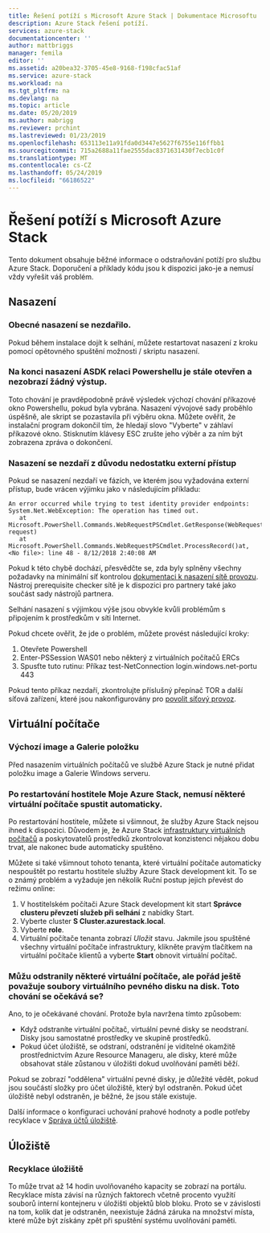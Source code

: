 ```yaml
---
title: Řešení potíží s Microsoft Azure Stack | Dokumentace Microsoftu
description: Azure Stack řešení potíží.
services: azure-stack
documentationcenter: ''
author: mattbriggs
manager: femila
editor: ''
ms.assetid: a20bea32-3705-45e8-9168-f198cfac51af
ms.service: azure-stack
ms.workload: na
ms.tgt_pltfrm: na
ms.devlang: na
ms.topic: article
ms.date: 05/20/2019
ms.author: mabrigg
ms.reviewer: prchint
ms.lastreviewed: 01/23/2019
ms.openlocfilehash: 653113e11a91fda0d3447e5627f6755e116ffbb1
ms.sourcegitcommit: 715a2688a11fae2555dac8371631430f7ecb1c0f
ms.translationtype: MT
ms.contentlocale: cs-CZ
ms.lasthandoff: 05/24/2019
ms.locfileid: "66186522"
---
```

# <a name="microsoft-azure-stack-troubleshooting"></a>Řešení potíží s Microsoft Azure Stack

Tento dokument obsahuje běžné informace o odstraňování potíží pro službu Azure Stack. Doporučení a příklady kódu jsou k dispozici jako-je a nemusí vždy vyřešit váš problém. 

## <a name="deployment"></a>Nasazení
### <a name="general-deployment-failure"></a>Obecné nasazení se nezdařilo.
Pokud během instalace dojít k selhání, můžete restartovat nasazení z kroku pomocí opětovného spuštění možnosti / skriptu nasazení.  

### <a name="at-the-end-of-asdk-deployment-the-powershell-session-is-still-open-and-doesnt-show-any-output"></a>Na konci nasazení ASDK relaci Powershellu je stále otevřen a nezobrazí žádný výstup.
Toto chování je pravděpodobně právě výsledek výchozí chování příkazové okno Powershellu, pokud byla vybrána. Nasazení vývojové sady proběhlo úspěšně, ale skript se pozastavila při výběru okna. Můžete ověřit, že instalační program dokončil tím, že hledají slovo "Vyberte" v záhlaví příkazové okno. Stisknutím klávesy ESC zrušte jeho výběr a za ním být zobrazena zpráva o dokončení.

### <a name="deployment-fails-due-to-lack-of-external-access"></a>Nasazení se nezdaří z důvodu nedostatku externí přístup
Pokud se nasazení nezdaří ve fázích, ve kterém jsou vyžadována externí přístup, bude vrácen výjimku jako v následujícím příkladu:

```
An error occurred while trying to test identity provider endpoints: System.Net.WebException: The operation has timed out.
   at Microsoft.PowerShell.Commands.WebRequestPSCmdlet.GetResponse(WebRequest request)
   at Microsoft.PowerShell.Commands.WebRequestPSCmdlet.ProcessRecord()at, <No file>: line 48 - 8/12/2018 2:40:08 AM
```
Pokud k této chybě dochází, přesvědčte se, zda byly splněny všechny požadavky na minimální síť kontrolou [dokumentaci k nasazení sítě provozu](deployment-networking.md). Nástroj prerequisite checker sítě je k dispozici pro partnery také jako součást sady nástrojů partnera.

Selhání nasazení s výjimkou výše jsou obvykle kvůli problémům s připojením k prostředkům v síti Internet.

Pokud chcete ověřit, že jde o problém, můžete provést následující kroky:

1. Otevřete Powershell
2. Enter-PSSession WAS01 nebo některý z virtuálních počítačů ERCs
3. Spusťte tuto rutinu: Příkaz test-NetConnection login.windows.net-portu 443

Pokud tento příkaz nezdaří, zkontrolujte příslušný přepínač TOR a další síťová zařízení, které jsou nakonfigurovány pro [povolit síťový provoz](azure-stack-network.md).

## <a name="virtual-machines"></a>Virtuální počítače
### <a name="default-image-and-gallery-item"></a>Výchozí image a Galerie položku
Před nasazením virtuálních počítačů ve službě Azure Stack je nutné přidat položku image a Galerie Windows serveru.

### <a name="after-restarting-my-azure-stack-host-some-vms-may-not-automatically-start"></a>Po restartování hostitele Moje Azure Stack, nemusí některé virtuální počítače spustit automaticky.
Po restartování hostitele, můžete si všimnout, že služby Azure Stack nejsou ihned k dispozici.  Důvodem je, že Azure Stack [infrastruktury virtuálních počítačů](../asdk/asdk-architecture.md#virtual-machine-roles ) a poskytovatelů prostředků zkontrolovat konzistenci nějakou dobu trvat, ale nakonec bude automaticky spuštěno.

Můžete si také všimnout tohoto tenanta, které virtuální počítače automaticky nespouštět po restartu hostitele služby Azure Stack development kit. To se o známý problém a vyžaduje jen několik Ruční postup jejich převést do režimu online:

1.  V hostitelském počítači Azure Stack development kit start **Správce clusteru převzetí služeb při selhání** z nabídky Start.
2.  Vyberte cluster **S Cluster.azurestack.local**.
3.  Vyberte **role**.
4.  Virtuální počítače tenanta zobrazí *Uložit* stavu. Jakmile jsou spuštěné všechny virtuální počítače infrastruktury, klikněte pravým tlačítkem na virtuální počítače klientů a vyberte **Start** obnovit virtuální počítač.

### <a name="i-have-deleted-some-virtual-machines-but-still-see-the-vhd-files-on-disk-is-this-behavior-expected"></a>Můžu odstranily některé virtuální počítače, ale pořád ještě považuje soubory virtuálního pevného disku na disk. Toto chování se očekává se?
Ano, to je očekávané chování. Protože byla navržena tímto způsobem:

* Když odstraníte virtuální počítač, virtuální pevné disky se neodstraní. Disky jsou samostatné prostředky ve skupině prostředků.
* Pokud účet úložiště, se odstraní, odstranění je viditelné okamžitě prostřednictvím Azure Resource Manageru, ale disky, které může obsahovat stále zůstanou v úložišti dokud uvolňování paměti běží.

Pokud se zobrazí "oddělena" virtuální pevné disky, je důležité vědět, pokud jsou součástí složky pro účet úložiště, který byl odstraněn. Pokud účet úložiště nebyl odstraněn, je běžné, že jsou stále existuje.

Další informace o konfiguraci uchování prahové hodnoty a podle potřeby recyklace v [Správa účtů úložiště](azure-stack-manage-storage-accounts.md).

## <a name="storage"></a>Úložiště
### <a name="storage-reclamation"></a>Recyklace úložiště
To může trvat až 14 hodin uvolňovaného kapacity se zobrazí na portálu. Recyklace místa závisí na různých faktorech včetně procento využití souborů interní kontejneru v úložišti objektů blob bloku. Proto se v závislosti na tom, kolik dat je odstraněn, neexistuje žádná záruka na množství místa, které může být získány zpět při spuštění systému uvolňování paměti.

